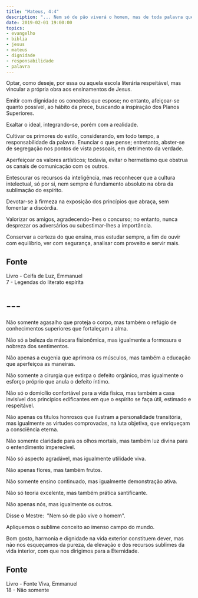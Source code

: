 ```yaml
---
title: "Mateus, 4:4"
description: "... Nem só de pão viverá o homem, mas de toda palavra que procede de Deus. - Jesus"
date: 2019-02-01 19:00:00
topics: 
- evangelho
- biblia
- jesus
- mateus
- dignidade
- responsabilidade
- palavra
---
```


Optar, como deseje, por essa ou aquela escola literária respeitável, mas
vincular a própria obra aos ensinamentos de Jesus.

Emitir com dignidade os conceitos que espose; no entanto, afeiçoar-se quanto
possível, ao hábito da prece, buscando a inspiração dos Planos Superiores.

Exaltar o ideal, integrando-se, porém com a realidade.

Cultivar os primores do estilo, considerando, em todo tempo, a responsabilidade
da palavra.  Enunciar o que pense; entretanto, abster-se de segregação nos
pontos de vista pessoais, em detrimento da verdade.

Aperfeiçoar os valores artísticos; todavia, evitar o hermetismo que obstrua os
canais de comunicação com os outros.

Entesourar os recursos da inteligência, mas reconhecer que a cultura
intelectual, só por si, nem sempre é fundamento absoluto na obra da sublimação
do espírito.

Devotar-se à firmeza na exposição dos princípios que abraça, sem fomentar a
discórdia.

Valorizar os amigos, agradecendo-lhes o concurso; no entanto, nunca desprezar os
adversários ou subestimar-lhes a importância.

Conservar a certeza do que ensina, mas estudar sempre, a fim de ouvir com
equilíbrio, ver com segurança, analisar com proveito e servir mais.

## Fonte
Livro - Ceifa de Luz, Emmanuel  
7 - Legendas do literato espírita

# ---

Não somente agasalho que proteja o corpo, mas também o refúgio de
conhecimentos superiores que fortaleçam a alma.

Não só a beleza da máscara fisionômica, mas igualmente a formosura e
nobreza dos sentimentos.

Não apenas a eugenia que aprimora os músculos, mas também a educação
que aperfeiçoa as maneiras.

Não somente a cirurgia que extirpa o defeito orgânico, mas igualmente o
esforço próprio que anula o defeito íntimo.

Não só o domicílio confortável para a vida física, mas também a casa
invisível dos princípios edificantes em que o espírito se faça útil, estimado e
respeitável.

Não apenas os títulos honrosos que ilustram a personalidade transitória,
mas igualmente as virtudes comprovadas, na luta objetiva, que enriqueçam a
consciência eterna.

Não somente claridade para os olhos mortais, mas também luz divina para o
entendimento imperecível.

Não só aspecto agradável, mas igualmente utilidade viva.

Não apenas flores, mas também frutos.

Não somente ensino continuado, mas igualmente demonstração ativa.

Não só teoria excelente, mas também prática santificante.

Não apenas nós, mas igualmente os outros.

Disse o Mestre: ­ "Nem só de pão vive o homem".

Apliquemos o sublime conceito ao imenso campo do mundo.

Bom gosto, harmonia e dignidade na vida exterior constituem dever, mas
não nos esqueçamos da pureza, da elevação e dos recursos sublimes da vida interior,
com que nos dirigimos para a Eternidade.

## Fonte
Livro - Fonte Viva, Emmanuel  
18 - Não somente

